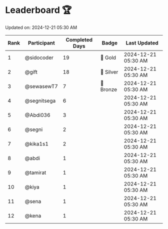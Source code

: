 # Leaderboard 🏆

Updated on: 2024-12-21 05:30 AM

| Rank | Participant       | Completed Days | Badge      | Last Updated         |
|------|-------------------|----------------|------------|----------------------|
| 1    | @sidocoder        | 19             | 🏅 Gold     | 2024-12-21 05:30 AM |
| 2    | @gift             | 18             | 🥈 Silver   | 2024-12-21 05:30 AM |
| 3    | @sewasewT7        | 7              | 🥉 Bronze   | 2024-12-21 05:30 AM |
| 4    | @segnitsega       | 6              |            | 2024-12-21 05:30 AM |
| 5    | @Abdi036          | 3              |            | 2024-12-21 05:30 AM |
| 6    | @segni            | 2              |            | 2024-12-21 05:30 AM |
| 7    | @kika1s1          | 2              |            | 2024-12-21 05:30 AM |
| 8    | @abdi             | 1              |            | 2024-12-21 05:30 AM |
| 9    | @tamirat          | 1              |            | 2024-12-21 05:30 AM |
| 10   | @kiya             | 1              |            | 2024-12-21 05:30 AM |
| 11   | @sena             | 1              |            | 2024-12-21 05:30 AM |
| 12   | @kena             | 1              |            | 2024-12-21 05:30 AM |
